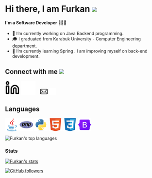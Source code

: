 
<h1> Hi there, I am Furkan <img src = "https://raw.githubusercontent.com/MartinHeinz/MartinHeinz/master/wave.gif" height=35px > </h1>

<!--
**Furkan-Ahmet-Ozdemir/Furkan-Ahmet-Ozdemir** is a ✨ _special_ ✨ repository because its `README.md` (this file) appears on your GitHub profile.

Here are some ideas to get you started:

- 🔭 I’m currently working on ...
- 🌱 I’m currently learning ...
- 👯 I’m looking to collaborate on ...
- 🤔 I’m looking for help with ...
- 💬 Ask me about ...
- 📫 How to reach me: ...
- 😄 Pronouns: ...
- ⚡ Fun fact: ...
-->


#### I'm a Software Developer 👩🏻‍💻

- 🔭 I’m currently working on Java Backend programming.
- 🎓 I graduated from Karabuk University - Computer Engineering department.
- 🌱 I’m currently learning Spring . I am improving myself on back-end development.


<h2> Connect with me <img src='https://raw.githubusercontent.com/ShahriarShafin/ShahriarShafin/main/Assets/handshake.gif' width="100px"> </h2>

[![website](./img/linkedin-light.svg)](https://www.linkedin.com/in/furkan-ahmet-özdemir-09a79a198#gh-light-mode-only)
[![website](./img/linkedin-dark.svg)](https://www.linkedin.com/in/furkan-ahmet-özdemir-09a79a198#gh-dark-mode-only)
&nbsp;&nbsp;
[![mailto](./img/mailto-light.png)](mailto:furkanahmetozdemir@hotmail.com#gh-light-mode-only)
[![mailto](./img/mailto-dark.png)](mailto:furkanahmetozdemir@hotmail.com#gh-dark-mode-only)

<h2> Languages </h2>
<p align='left'>
  
<img width ='44px' align='center'  src ='https://raw.githubusercontent.com/devicons/devicon/master/icons/java/java-original.svg'>
<img width ='44px' align='center'  src ='https://raw.githubusercontent.com/devicons/devicon/master/icons/php/php-original.svg'>
<img width ='44px' align='center'  src ='https://raw.githubusercontent.com/devicons/devicon/master/icons/python/python-original.svg'>
<!-- <img width ='44px' align='center'  src ='https://raw.githubusercontent.com/devicons/devicon/master/icons/numpy/numpy-original.svg'> -->
<img width ='44px' align='center' src ='https://raw.githubusercontent.com/devicons/devicon/master/icons/html5/html5-original.svg'> 
<img width ='44px' align='center' src ='https://raw.githubusercontent.com/devicons/devicon/master/icons/css3/css3-original.svg'>
<img width ='44px' align='center' src ='https://raw.githubusercontent.com/devicons/devicon/master/icons/bootstrap/bootstrap-original.svg'>
<!-- <img width ='44px' align='center'  src ='https://raw.githubusercontent.com/devicons/devicon/master/icons/javascript/javascript-original.svg'> -->
<!-- <img width ='44px' align='center' src ='https://raw.githubusercontent.com/devicons/devicon/master/icons/jquery/jquery-original.svg'> -->
<!-- <img width ='44px' align='center' src ='https://raw.githubusercontent.com/devicons/devicon/master/icons/nodejs/nodejs-original.svg'> -->
<!-- <img width ='44px' align='center' src ='https://raw.githubusercontent.com/devicons/devicon/master/icons/nextjs/nextjs-original.svg'> -->
<!-- <img width ='44px' align='center' src ='https://raw.githubusercontent.com/devicons/devicon/master/icons/react/react-original.svg'> -->
<!-- <img width ='44px' align='center' src ='https://raw.githubusercontent.com/devicons/devicon/master/icons/haskell/haskell-original.svg'> -->
<!-- <img width ='44px' align='center' src ='https://raw.githubusercontent.com/devicons/devicon/master/icons/heroku/heroku-original.svg'> -->
  
  
<!--   
<img width ='44px' align='center' src ='https://raw.githubusercontent.com/devicons/devicon/master/icons/intellij/intellij-idea.svg'>
<img width ='44px' align='center' src ='https://raw.githubusercontent.com/devicons/devicon/master/icons/visualstudio/visualstudio-plain.svg'>
<img width ='44px' align='center' src ='https://raw.githubusercontent.com/devicons/devicon/master/icons/vscode/vscode-original.svg'>
<img width ='44px' align='center' src ='https://raw.githubusercontent.com/devicons/devicon/master/icons/git/git-original.svg'>
<img width ='44px' align='center' src ='https://raw.githubusercontent.com/devicons/devicon/master/icons/github/github-original.svg'>
 -->
  
  
<!-- <img width ='44px' align='center' src ='https://raw.githubusercontent.com/devicons/devicon/master/icons/gitlab/gitlab-original.svg'> -->
<!-- <img width ='44px' align='center' src ='https://raw.githubusercontent.com/devicons/devicon/master/icons/linux/linux-original.svg'> -->
<!-- <img width ='44px' align='center' src ='https://raw.githubusercontent.com/devicons/devicon/master/icons/ubuntu/ubuntu-plain.svg'> -->
<!-- <img width ='44px' align='center' src ='https://raw.githubusercontent.com/devicons/devicon/master/icons/pycharm/pycharm-original.svg'> -->
<!-- <img width ='44px' align='center' src ='https://raw.githubusercontent.com/devicons/devicon/master/icons/atom/atom-original.svg'>  -->
<!-- <img width ='44px' align='center' src ='https://raw.githubusercontent.com/devicons/devicon/master/icons/confluence/confluence-original.svg'>  -->
  
</p>

![Furkan's top languages](https://github-readme-stats.vercel.app/api/top-langs?username=Furkan-Ahmet-Ozdemir&show_icons=true&theme=radical&locale=en&layout=compact)

### Stats
<!-- [![Furkan's github streak](https://github-readme-streak-stats.herokuapp.com/?user=Furkan-Ahmet-Ozdemir&theme=tokyonight)](https://github.com/Furkan-Ahmet-Ozdemir/github-readme-streak-stats) -->
[![Furkan's stats](https://github-readme-stats.vercel.app/api?username=Furkan-Ahmet-Ozdemir&langs_count=3&layout=compact&show_icons=true&theme=tokyonight&count_private=true&include_all_commits=true)](https://github.com/Furkan-Ahmet-Ozdemir/github-readme-stats)

[![GitHub followers](https://img.shields.io/github/followers/Furkan-Ahmet-Ozdemir.svg?style=social&label=Follow&maxAge=2592000)](https://github.com/Furkan-Ahmet-Ozdemir?tab=followers)
